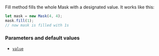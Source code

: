 Fill method fills the whole Mask with a designated value.
It works like this:

```ts
let mask = new Mask(4, 4);
mask.fill(1);
// now mask is filled with 1s
```

### Parameters and default values

- [`value`](https://image-js.github.io/image-js-typescript/classes/Mask.html#fill 'github.io link')
